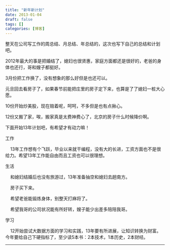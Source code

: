 ```yaml
---
title: "新年新计划"
date: 2013-01-04
draft: false
tags: []
categories: [博客]
---
```


整天在公司写工作的周总结、月总结、年总结的，这次也写下自己的总结和计划吧。

2012年最大的事是把婚结了，媳妇也很贤惠，家庭方面都还是很好的，老爸的身体也还行，哥和嫂子都挺好。

3月份把工作换了，没有想象的那么好但是也还可以。

元旦回去看房子了，如果春节前能把庄里的房子定下来，也算是了了媳妇一桩大心愿。

10份开始炒美股，现在赔着呢，呵呵，不多但是也有点揪心。

12份又搬了家，唉，搬家真是太费神费心了，北京的房子什么时候降价啊。

下面开始13年计划吧，有希望才有动力嘛！

工作

    13年工作想有个飞跃，毕业以来就干编程，没有大的长进，工资方面也不是很给力。希望13年工作能自由而且工资也可以很理想。

生活

    和媳妇结婚后也没有旅游过，13年准备抽空和媳妇去趟南方。

    房子买下来。

    希望老爸能锻炼身体，别整天打麻将了。

    希望我哥的公司状况能有所好转，嫂子能少出差多陪陪我哥。

学习

    12开始尝试大数据方面的学习和实践，13年要有所进展，让知识转换为财富。今年要给自己下硬指标了，至少读5本书：2本技术，1本历史，2本财经。


 
- - -
 